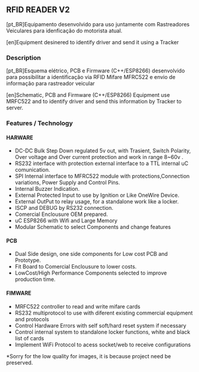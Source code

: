 ## RFID READER V2

[pt_BR]Equipamento desenvolvido para uso juntamente com Rastreadores Veiculares para idenficação do motorista atual.

[en]Equipment desinered to identify driver and send it using a Tracker


### Description
[pt_BR]Esquema elétrico, PCB e Firmware (C++/ESP8266) desenvolvido para possibilitar a identificação via RFID Mifare MFRC522 e envio de informação para rastreador veicular
  
[en]Schematic, PCB and Firmware (C++/ESP8266) Equipment use MRFC522 and to identify driver and send this information by Tracker to server.

### Features / Technology
  #### HARWARE
  * DC-DC Bulk Step Down regulated 5v out, with Trasient, Switch Polarity, Over voltage and Over current protection and work in range 8~60v .
  * RS232 interface with protection external interface to a TTL internal uC comunication.
  * SPI Internal interface to MFRC522 module with protections,Connection variations, Power Supply and Control Pins.
  * Internal Buzzer Indication.
  * External Protected Input to use by Ignition or Like OneWire Device.
  * External OutPut to relay usage, for a standalone work like a locker.
  * ISCP and DEBUG by RS232 connection.
  * Comercial Enclousure OEM prepared.
  * uC ESP8266 with Wifi and Large Memory 
  * Modular Schematic to select Components and change features
  #### PCB
  * Dual Side design, one side components for Low cost PCB and Prototype.
  * Fit Board to Comercial Enclousure to lower costs.
  * LowCost/High Performance Components selected to improve production time.
  #### FIMWARE
  * MRFC522 controller to read and write mifare cards
  * RS232 multiprotocol to use with diferent existing commercial equipment and protocols
  * Control Hardware Errors with self soft/hard reset system if necessary
  * Control internal system to standalone locker functions, white and black list of cards
  * Implement WiFi Protocol to acess socket/web to receive configurations

*Sorry for the low quality for images, it is because project need be preserved.

